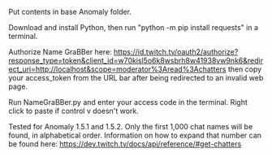Put contents in base Anomaly folder.

Download and install Python, then run "python -m pip install requests" in a terminal.

Authorize Name GraBBer here:
https://id.twitch.tv/oauth2/authorize?response_type=token&client_id=w70kisl5o6k8wsbrh8w41938vw9nk6&redirect_uri=http://localhost&scope=moderator%3Aread%3Achatters
then copy your access_token from the URL bar after being redirected to an invalid web page.

Run NameGraBBer.py and enter your access code in the terminal. Right click to paste if control v doesn't work.

Tested for Anomaly 1.5.1 and 1.5.2. Only the first 1,000 chat names will be found, in alphabetical order. Information on how to expand that number can be found here:
https://dev.twitch.tv/docs/api/reference/#get-chatters
